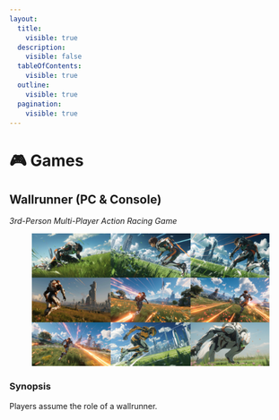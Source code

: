 ```yaml
---
layout:
  title:
    visible: true
  description:
    visible: false
  tableOfContents:
    visible: true
  outline:
    visible: true
  pagination:
    visible: true
---
```


# 🎮 Games

## Wallrunner (PC & Console)

_3rd-Person Multi-Player Action Racing Game_

<div data-full-width="true">

<figure><img src="../../.gitbook/assets/wallrunners_concept.png" alt=""><figcaption></figcaption></figure>

</div>

### Synopsis

Players assume the role of a wallrunner.
